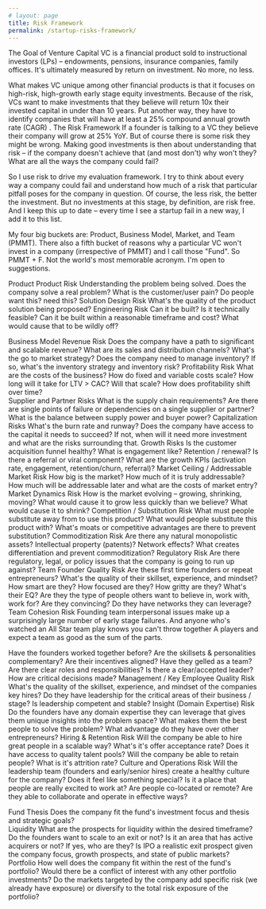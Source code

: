 ```yaml
---
# layout: page
title: Risk Framework
permalink: /startup-risks-framework/
---
```


The Goal of Venture Capital
VC is a financial product sold to instructional investors (LPs) – endowments, pensions, insurance companies, family offices. It's ultimately measured by return on investment. No more, no less. 

What makes VC unique among other financial products is that it focuses on high-risk, high-growth early stage equity investments. Because of the risk, VCs want to make investments that they believe will return 10x their invested capital in under than 10 years. Put another way, they have to identify companies that will have at least a 25% compound annual growth rate (CAGR) . 
The Risk Framework
If a founder is talking to a VC they believe their company will grow at 25% YoY. But of course there is some risk they might be wrong. Making good investments is then about understanding that risk – if the company doesn't achieve that (and most don't) why won't they? What are all the ways the company could fail? 

So I use risk to drive my evaluation framework. I try to think about every way a company could fail and understand how much of a risk that particular pitfall poses for the company in question. Of course, the less risk, the better the investment. But no investments at this stage, by definition, are risk free. And I keep this up to date – every time I see a startup fail in a new way, I add it to this list. 

My four big buckets are: Product, Business Model, Market, and Team (PMMT). There also a fifth bucket of reasons why a particular VC won't invest in a company (irrespective of PMMT) and I call those "Fund". So PMMT + F. Not the world's most memorable acronym. I'm open to suggestions. 

Product
Product Risk
Understanding the problem being solved. Does the company solve a real problem? What is the customer/user pain? Do people want this? need this? 
Solution Design Risk 
What's the quality of the product solution being proposed?
Engineering Risk
Can it be built? Is it technically feasible? Can it be built within a reasonable timeframe and cost? What would cause that to be wildly off? 

Business Model
Revenue Risk
Does the company have a path to significant and scalable revenue? What are its sales and distribution channels? What's the go to market strategy? Does the company need to manage inventory? If so, what's the inventory strategy and inventory risk?
Profitability Risk 
What are the costs of the business? How do fixed and variable costs scale? How long will it take for LTV > CAC? Will that scale? How does profitability shift over time?  
Supplier and Partner Risks
What is the supply chain requirements? Are there are single points of failure or dependencies on a single supplier or partner? What is the balance between supply power and buyer power? 
Capitalization Risks
What's the burn rate and runway? Does the company have access to the capital it needs to succeed? If not, when will it need more investment and what are the risks surrounding that. 
Growth Risks
Is the customer acquisition funnel healthy? What is engagement like? Retention / renewal? Is there a referral or viral component? What are the growth KPIs (activation rate, engagement, retention/churn, referral)?
Market
Ceiling / Addressable Market Risk
How big is the market? How much of it is truly addressable? How much will be addressable later and what are the costs of market entry?
Market Dynamics Risk
How is the market evolving – growing, shrinking, moving? What would cause it to grow less quickly than we believe? What would cause it to shrink? 
Competition / Substitution Risk
What must people substitute away from to use this product? What would people substitute this product with? What's moats or competitive advantages are there to prevent substitution? 
Commoditization Risk
Are there any natural monopolistic assets? Intellectual property (patents)? Network effects? What creates differentiation and prevent commoditization? 
Regulatory Risk
Are there regulatory, legal, or policy issues that the company is going to run up against? 
Team
Founder Quality Risk
Are these first time founders or repeat entrepreneurs? What's the quality of their skillset, experience, and mindset? How smart are they? How focused are they? How gritty are they? What's their EQ? Are they the type of people others want to believe in, work with, work for? Are they convincing? Do they have networks they can leverage?
Team Cohesion Risk
Founding team interpersonal issues make up a surprisingly large number of early stage failures. And anyone who's watched an All Star team play knows you can't throw together A players and expect a team as good as the sum of the parts. 

Have the founders worked together before? Are the skillsets & personalities complementary? Are their incentives aligned? Have they gelled as a team? Are there clear roles and responsibilities? Is there a clear/accepted leader? How are critical decisions made? 
Management / Key Employee Quality Risk
What's the quality of the skillset, experience, and mindset of the companies key hires? Do they have leadership for the critical areas of their business / stage? Is leadership competent and stable? 
Insight (Domain Expertise) Risk
Do the founders have any domain expertise they can leverage that gives them unique insights into the problem space? What makes them the best people to solve the problem? What advantage do they have over other entrepreneurs? 
Hiring & Retention Risk
Will the company be able to hire great people in a scalable way? What's it's offer acceptance rate? Does it have access to quality talent pools? Will the company be able to retain people? What is it's attrition rate? 
Culture and Operations Risk
Will the leadership team (founders and early/senior hires) create a healthy culture for the company? Does it feel like something special? Is it a place that people are really excited to work at? Are people co-located or remote? Are they able to collaborate and operate in effective ways? 

Fund
Thesis
Does the company fit the fund's investment focus and thesis and strategic goals?  
Liquidity
What are the prospects for liquidity within the desired timeframe? Do the founders want to scale to an exit or not? Is it an area that has active acquirers or not? If yes, who are they? Is IPO a realistic exit prospect given the company focus, growth prospects, and state of public markets? 
Portfolio
How well does the company fit within the rest of the fund's portfolio? Would there be a conflict of interest with any other portfolio investments? Do the markets targeted by the company add specific risk (we already have exposure) or diversify to the total risk exposure of the portfolio? 
